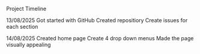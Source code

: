 Project Timeline 

13/08/2025
Got started with GitHub 
Created repositiory 
Create issues for each section

14/08/2025 
Created home page 
Create 4 drop down menus 
Made the page visually appealing 

